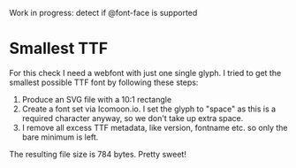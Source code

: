 Work in progress: detect if @font-face is supported

# Smallest TTF

For this check I need a webfont with just one single glyph. I tried to get the smallest possible TTF font by following these steps:

1. Produce an SVG file with a 10:1 rectangle
2. Create a font set via Icomoon.io. I set the glyph to "space" as this is a required character anyway, so we don't take up extra space.
3. I remove all excess TTF metadata, like version, fontname etc. so only the bare minimum is left.

The resulting file size is 784 bytes. Pretty sweet!
